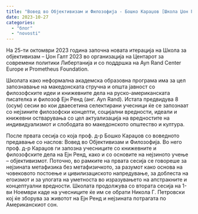 ```yaml
---
title: "Вовед во Објективизам и Филозофија - Бошко Караџов [Школа Џон Галт, 2023]"
date: 2023-10-27
categories: 
  - "блог"
  - "novosti"
---
```


На 25-ти октомври 2023 година започна новата итерација на Школа за објективизам – Џон Галт 2023 во организација на Центарот за современи политики Либертанија и со поддршка на Ayn Rand Center Europe и Prometheus Foundation.

Школата како неформална академска образовна програма има за цел запознавање на македонската стручна и општа јавност со филозофските идеи и книжевните дела на руско-американската писателка и филозоф Eјн Ренд (анг. Ayn Rand). Истата предвидува 8 (осум) сесии во кои дваесетина селектирани учесници ќе се запознаат со нејзините филозофски концепти, социјални вредности, идеали и книжевни остварувања со цел актуализација на вредностите на индивидуализмот и слободата во македонското општество и култура.

После првата сесија со која проф. д-р Бошко Караџов со воведното предавање со наслов: Вовед во Објективизам и Филозофија. Во него проф. д-р Караџов ги запозна учесниците со книжевните и филозофските дела на Ејн Ренд, како и со основите на нејзиното учење – објективизмот. Поточно, во рамките на првата сесија се говореше за нејзината метафизика без метафизичкото, за разумот како основа на човековото постоење и цивилизациското напредување, за доблеста на егоизмот и за улогата на уметноста во изразувањето на апстракните и концептуални вредности. Школата продолжува со втората сесија на 1-ви Ноември каде на учесниците ќе им се обрати Никола Г. Петровски кој ќе зборува за животот на Ејн Ренд и нејзината потрагата по Американскиот сон.
